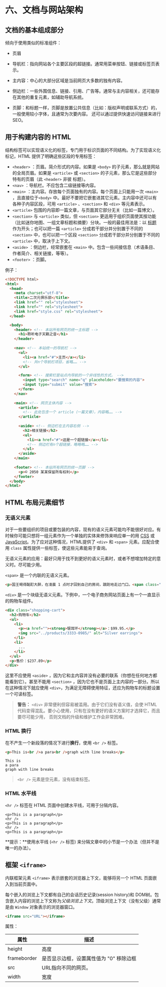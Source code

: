 

# 六、文档与网站架构

## 文档的基本组成部分

倾向于使用类似的标准组件：

- 页眉

- 导航栏：指向网站各个主要区段的超链接。通常用菜单按钮、链接或标签页表示。

- 主内容：中心的大部分区域是当前网页大多数的独有内容。

- 侧边栏：一些外围信息、链接、引用、广告等。通常与主内容相关，还可能存在其他的重复元素，如辅助导航系统。

- 页脚：和标题一样，页脚是放置公共信息（比如：版权声明或联系方式）的，一般使用较小字体，且通常为次要内容。 还可以通过提供快速访问链接来进行 SEO。




## 用于构建内容的 HTML



结构标签可以实现语义化的标签，专门用于标识页面的不同结构。为了实现语义化标记，HTML 提供了明确这些区段的专用标签：

- `<header>` ：页眉。简介形式的内容。如果是 `<body>` 的子元素，那么就是网站的全局页眉。如果是 `<article>` 或 `<section>` 的子元素，那么它是这些部分特有的页眉（此 `<header>` 非彼 标题）。
- `<nav>` ：导航栏。不应包含二级链接等内容。
- `<main>` ：主内容。存放每个页面独有的内容。每个页面上只能用一次 `<main>` ，且直接位于`<body>` 中。最好不要把它嵌套进其它元素。主内容中还可以有各种子内容区段，可用 `<article>` 、`<section>` 和 `<div>` 等元素表示。
- `<article>` 包围的内容即一篇文章，与页面其它部分无关（比如一篇博文）。
- `<section>` 与 `<article>`  类似，但 `<section>` 更适用于组织页面使其按功能（比如迷你地图、一组文章标题和摘要）分块。一般的最佳用法是：以 [标题](https://developer.mozilla.org/en-US/Learn/HTML/Howto/Set_up_a_proper_title_hierarchy) 作为开头；也可以把一篇 `<article>` 分成若干部分并分别置于不同的 `<section>` 中，也可以把一个区段 `<section>` 分成若干部分并分别置于不同的 `<article>` 中，取决于上下文。
- `<aside>` ：侧边栏，经常嵌套在 `<main>` 中。包含一些间接信息（术语条目、作者简介、相关链接，等等）。
- `<footer>` ：页脚。

例子：

```html
<!DOCTYPE html>
<html>
  <head>
    <meta charset="utf-8">
    <title>二次元俱乐部</title>
    <link href="" rel="stylesheet">
    <link href="" rel="stylesheet">
    <link href="style.css" rel="stylesheet">
  </head>

  <body>
    <header> <!-- 本站所有网页的统一主标题 -->
      <h1>聆听电子天籁之音</h1>
    </header>
    
    <nav> <!-- 本站统一的导航栏 -->
      <ul>
        <li><a href="#">主页</a></li>
        <!-- 共n个导航栏项目，省略…… -->
      </ul>

      <form> <!-- 搜索栏是站点内导航的一个非线性的方式。 -->
        <input type="search" name="q" placeholder="要搜索的内容">
        <input type="submit" value="搜索">
      </form>
    </nav>
    
    <main> <!-- 网页主体内容 -->
      <article>
        <!-- 此处包含一个 article（一篇文章），内容略…… -->
      </article>
      
      <aside> <!-- 侧边栏在主内容右侧 -->
        <h2>相关链接</h2>
        <ul>
          <li><a href="#">这是一个超链接</a></li>
          <!-- 侧边栏有n个超链接，略略略…… -->
        </ul>
      </aside>
    </main>
    
    <footer> <!-- 本站所有网页的统一页脚 -->
      <p>© 2050 某某保留所有权利</p>
    </footer>
  </body>
</html>
```



## HTML 布局元素细节

### 无语义元素

对于一些要组织的项目或要包装的内容，现有的语义元素可能均不能很好对应。有时候你可能只想将一组元素作为一个单独的实体来修饰来响应单一的用 [CSS](https://developer.mozilla.org/zh-CN/docs/Glossary/CSS) 或 [JavaScript](https://developer.mozilla.org/zh-CN/docs/Glossary/JavaScript)。为了应对这种情况，HTML提供了 `<div>` 和 `<span>` 元素。应配合使用 `class` 属性提供一些标签，使这些元素能易于查询。

无语义元素的应用：最好只用于找不到更好的语义元素时，或者不想增加特定的意义时。尽可能少用。

`<span>` 是一个内联的无语义元素。

```html
<p>国王喝得酩酊大醉，在凌晨 1 点时才回到自己的房间，踉跄地走过门口。<span class="editor-note">[编辑批注：此刻舞台灯光应变暗]</span>.</p>
```

 `<div>` 是一个块级无语义元素。下例中，一个电子商务网站页面上有一个一直显示的购物车组件。

```html
<div class="shopping-cart">
  <h2>购物车</h2>
  <ul>
    <li>
      <p><a href=""><strong>银耳环</strong></a>：$99.95.</p>
      <img src="../products/3333-0985/" alt="Silver earrings">
    </li>
    <li>
      ...
    </li>
  </ul>
  <p>售价：$237.89</p>
</div>
```

这里不应使用 `<aside>` ，因为它和主内容并没有必要的联系（你想在任何地方都能看到它）。甚至不能用 `<section>` ，因为它也不是页面上主内容的一部分。所以在这种情况下就应使用 `<div>`，为满足无障碍使用特征，还应为购物车的标题设置一个可读标签。

> **警告：** `<div>` 非常便利但容易被滥用。由于它们没有语义值，会使 HTML 代码变得混乱。要小心使用，只有在没有更好的语义方案时才选择它，而且要尽可能少用， 否则文档的升级和维护工作会非常困难。





### HTML 换行

在不产生一个新段落的情况下进行**换行**，使用 `<br />`  标签。

```html
<p>This is<br />a para<br />graph with line breaks</p>
```

```
This is
a para
graph with line breaks
```

>  `<br />` 元素是空元素，没有结束标签。



### HTML 水平线

`<hr />` 标签在 HTML 页面中创建水平线，可用于分隔内容。

```
<p>This is a paragraph</p>
<hr />
<p>This is a paragraph</p>
<hr />
<p>This is a paragraph</p>
```

**提示：**使用水平线 (`<hr />` 标签) 来分隔文章中的小节是一个办法（但并不是唯一的办法）。



## 框架  `<iframe>` 



内联框架元素 `<iframe>` 表示嵌套的浏览器上下文，能够将另一个 HTML 页面嵌入到当前页面中。

每个嵌入的浏览上下文都有自己的会话历史记录(session history)和 DOM树。包含嵌入内容的浏览上下文称为*父级浏览上下文*。顶级浏览上下文（没有父级）通常是由 `Window` 对象表示的浏览器窗口。

```html
<iframe src="URL"></iframe>
```

属性：

| 属性        | 描述                                    |
| ----------- | --------------------------------------- |
| height      | 高度                                    |
| frameborder | 是否显示边框，设置属性值为 "0" 移除边框 |
| src         | URL指向不同的网页。                     |
| width       | 宽度                                    |


